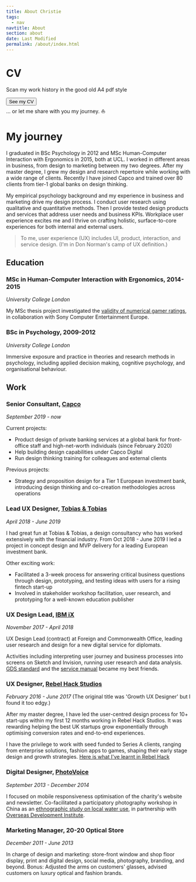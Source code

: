 ```yaml
---
title: About Christie
tags:
  - nav
navtitle: About
section: about
date: Last Modified
permalink: /about/index.html
---
```



# CV
Scan my work history in the good old A4 pdf style <i class="twa twa-eyes"></i>
<form action="/static/doc/Christie-Lau-CV.pdf" style="margin: 0em 0em; padding: 0;">
    <button type="submit">See my CV</button>
</form>
... or let me share with you my journey. <span>&#x26F5;</span>



# My journey

I graduated in BSc Psychology in 2012 and MSc Human-Computer Interaction with Ergonomics in 2015, both at UCL. I worked in different areas in business, from design to marketing between my two degrees. After my master degree, I grew my design and research repertoire while working with a wide range of clients. Recently I have joined Capco and trained over 80 clients from tier-1 global banks on design thinking.

My empirical psychology background and my experience in business and marketing drive my design process. I conduct user research using qualitative and quantitative methods. Then I provide tested design products and services that address user needs and business KPIs. Workplace user experience excites me and I thrive on crafting holistic, surface-to-core experiences for both internal and external users.

> To me, user experience (UX) includes UI, product, interaction, and service design. (I'm in Don Norman's camp of UX definition.)

## Education

### MSc in Human-Computer Interaction with Ergonomics, 2014-2015
*University College London*

My MSc thesis project investigated the <a href="https://2018-christie-portfolio.netlify.com/download/MasterSummary.pdf" target="_blank">validity of numerical gamer ratings</a>, in collaboration with Sony Computer Entertainment Europe.

### BSc in Psychology, 2009-2012
*University College London*

Immersive exposure and practice in theories and research methods in psychology, including applied decision making, cognitive psychology, and organisational behaviour.

## Work

### Senior Consultant, <a href="https://www.capco.com/?ref=christie" target="_blank">Capco</a>
 *September 2019 - now*

 Current projects: 
 * Product design of private banking services at a global bank for front-office staff and high-net-worth individuals (since February 2020)
 * Help building design capabilities under Capco Digital
 * Run design thinking training for colleagues and external clients
 
 Previous projects:
 * Strategy and proposition design for a Tier 1 European investment bank, introducing design thinking and co-creation methodologies across operations


### Lead UX Designer, <a href="https://www.linkedin.com/company/tobias-&-tobias" target="_blank">Tobias & Tobias</a>
 *April 2018 - June 2019*

 I had great fun at Tobias & Tobias, a design consultancy who has worked extensively with the financial industry.
 From Oct 2018 - June 2019 I led a project in concept design and MVP delivery for a leading European investment bank.
 
 Other exciting work:
 * Facilitated a 3-week process for answering critical business questions through design, prototyping, and testing ideas with users for a rising fintech start-up
 * Involved in stakeholder workshop facilitation, user research, and prototyping for a well-known education publisher


### UX Design Lead, <a href="https://www.ibm.com/services/ibmix/" target="_blank">IBM iX</a>
*November 2017 - April 2018*

UX Design Lead (contract) at Foreign and Commonwealth Office, leading user research and design for a new digital service for diplomats.

Activities including interpreting user journey and business processes into screens on Sketch and Invision, running user research and data analysis. <a href="https://www.gov.uk/service-manual/service-standard" target="_blank">GDS standard</a> and the <a href="https://www.gov.uk/service-manual/design" target="_blank">service manual</a> became my best friends.



### UX Designer, <a href="https://rebelhack.com/" target="_blank">Rebel Hack Studios</a>
*February 2016 - June 2017*
(The original title was 'Growth UX Designer' but I found it too edgy.)

After my master degree, I have led the user-centred design process for 10+ start-ups within my first 12 months working in Rebel Hack Studios. It was rewarding helping the best UK startups grow exponentially through optimising conversion rates and end-to-end experiences.

I have the privilege to work with seed funded to Series A clients, ranging from enterprise solutions, fashion apps to games, shaping their early stage design and growth strategies. <a href="https://medium.com/@cC_L/things-ive-learned-as-a-ux-designer-in-a-marketing-agency-40f3cb4b56ae" target="_blank">Here is what I've learnt in Rebel Hack</a>


### Digital Designer, <a href="https://photovoice.org/" target="_blank">PhotoVoice</a>
*September 2013 - December 2014*

I focused on mobile responsiveness optimisation of the charity's website and newsletter. Co-facilitated a participatory photography workshop in China as an <a href="http://developmentprogress.odi.org/photography/china.html" target="_blank">ethnographic study on local water use</a>, in partnership with <a href="https://photovoice.org/development_progress/" target="_blank">Overseas Development Institute</a>.


### Marketing Manager, 20-20 Optical Store
*December 2011 - June 2013*

In charge of design and marketing: store-front window and shop floor display, print and digital design, social media, photography, branding, and beyond.
Bonus: Adjusted the arms on customers' glasses, advised customers on luxury optical and fashion brands.
